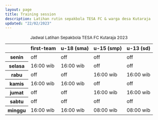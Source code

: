```yaml
---
layout: page
title: Training session
description: Latihan rutin sepakbola TESA FC & warga desa Kutaraja
updated: "22/02/2023"
---
```


<div class="container pt-5">
<table class="table table-dark table-striped-columns">
  <caption class="text-body-secondary"><small>Jadwal Latihan Sepakbola TESA FC Kutaraja 2023</small></caption>
  <thead>
    <!--<tr>
      <th scope="row" colspan="5" class="text-center">Jadwal Latihan TESA FC Kutaraja 2023</th>
    </tr>-->
    <tr class="text-uppercase">
      <th scope="col"></th>
      <th scope="col">first-team</th>
      <th scope="col">u-18 (sma)</th>
      <th scope="col">u-15 (smp)</th>
      <th scope="col">u-13 (sd)</th>
    </tr>
  </thead>
  <tbody class="table-group-divider text-uppercase">
    <tr>
      <th scope="row" class="text-center text-capitalize">senin</th>
      <td class="text-secondary">off</td>
      <td class="text-secondary">off</td>
      <td class="text-secondary">off</td>
      <td class="text-secondary">off</td>
    </tr>
    <tr>
      <th scope="row" class="text-center text-capitalize">selasa</th>
      <td>16:00 wib</td>
      <td>16:00 wib</td>
      <td class="text-secondary">off</td>
      <td class="text-secondary">off</td>
    </tr>
    <tr>
      <th scope="row" class="text-center text-capitalize">rabu</th>
      <td class="text-secondary">off</td>
      <td class="text-secondary">off</td>
      <td>16:00 wib</td>
      <td>16:00 wib</td>
    </tr>
    <tr>
      <th scope="row" class="text-center text-capitalize">kamis</th>
      <td>16:00 wib</td>
      <td>16:00 wib</td>
      <td class="text-secondary">off</td>
      <td class="text-secondary">off</td>
    </tr>
    <tr>
      <th scope="row" class="text-center text-capitalize">jumat</th>
      <td class="text-secondary">off</td>
      <td class="text-secondary">off</td>
      <td>16:00 wib</td>
      <td>16:00 wib</td>
    </tr>
    <tr>
      <th scope="row" class="text-center text-capitalize">sabtu</th>
      <td class="text-secondary">off</td>
      <td class="text-secondary">off</td>
      <td class="text-secondary">off</td>
      <td class="text-secondary">off</td>
    </tr>
    <tr>
      <th scope="row" class="text-center text-capitalize">minggu</th>
      <td>16:00 wib</td>
      <td>16:00 wib</td>
      <td>08:00 wib</td>
      <td>08:00 wib</td>
    </tr>
  </tbody>
  <!--<tfoot>
    <tr>
      <td scope="row" colspan="5" class="text-center">Lapangan Sepakbola Kutaraja</td>
    </tr>
  </tfoot>-->
</table>
</div>
